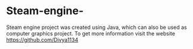 # Steam-engine-
Steam engine project was created using Java, which can also be used as computer graphics project. To get more information visit the website  https://github.com/Divya1134
